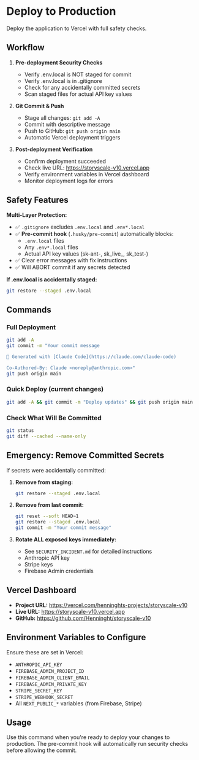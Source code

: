 # Deploy to Production

Deploy the application to Vercel with full safety checks.

## Workflow

1. **Pre-deployment Security Checks**
   - Verify .env.local is NOT staged for commit
   - Verify .env.local is in .gitignore
   - Check for any accidentally committed secrets
   - Scan staged files for actual API key values

2. **Git Commit & Push**
   - Stage all changes: `git add -A`
   - Commit with descriptive message
   - Push to GitHub: `git push origin main`
   - Automatic Vercel deployment triggers

3. **Post-deployment Verification**
   - Confirm deployment succeeded
   - Check live URL: https://storyscale-v10.vercel.app
   - Verify environment variables in Vercel dashboard
   - Monitor deployment logs for errors

## Safety Features

**Multi-Layer Protection:**
- ✅ `.gitignore` excludes `.env.local` and `.env*.local`
- ✅ **Pre-commit hook** (`.husky/pre-commit`) automatically blocks:
  - `.env.local` files
  - Any `.env*.local` files
  - Actual API key values (sk-ant-, sk_live_, sk_test-)
- ✅ Clear error messages with fix instructions
- ✅ Will ABORT commit if any secrets detected

**If .env.local is accidentally staged:**
```bash
git restore --staged .env.local
```

## Commands

### Full Deployment
```bash
git add -A
git commit -m "Your commit message

🤖 Generated with [Claude Code](https://claude.com/claude-code)

Co-Authored-By: Claude <noreply@anthropic.com>"
git push origin main
```

### Quick Deploy (current changes)
```bash
git add -A && git commit -m "Deploy updates" && git push origin main
```

### Check What Will Be Committed
```bash
git status
git diff --cached --name-only
```

## Emergency: Remove Committed Secrets

If secrets were accidentally committed:

1. **Remove from staging:**
   ```bash
   git restore --staged .env.local
   ```

2. **Remove from last commit:**
   ```bash
   git reset --soft HEAD~1
   git restore --staged .env.local
   git commit -m "Your commit message"
   ```

3. **Rotate ALL exposed keys immediately:**
   - See `SECURITY_INCIDENT.md` for detailed instructions
   - Anthropic API key
   - Stripe keys
   - Firebase Admin credentials

## Vercel Dashboard

- **Project URL:** https://vercel.com/henninghts-projects/storyscale-v10
- **Live URL:** https://storyscale-v10.vercel.app
- **GitHub:** https://github.com/Henninght/storyscale-v10

## Environment Variables to Configure

Ensure these are set in Vercel:
- `ANTHROPIC_API_KEY`
- `FIREBASE_ADMIN_PROJECT_ID`
- `FIREBASE_ADMIN_CLIENT_EMAIL`
- `FIREBASE_ADMIN_PRIVATE_KEY`
- `STRIPE_SECRET_KEY`
- `STRIPE_WEBHOOK_SECRET`
- All `NEXT_PUBLIC_*` variables (from Firebase, Stripe)

## Usage

Use this command when you're ready to deploy your changes to production. The pre-commit hook will automatically run security checks before allowing the commit.

